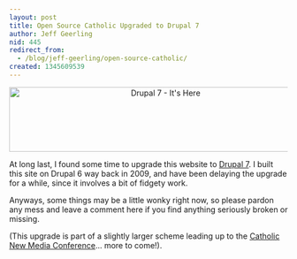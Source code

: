 ```yaml
---
layout: post
title: Open Source Catholic Upgraded to Drupal 7
author: Jeff Geerling
nid: 445
redirect_from:
  - /blog/jeff-geerling/open-source-catholic/
created: 1345609539
---
```

<p style="text-align: center;"><a href="http://drupal.org/drupal-7.0"><img src="http://drupal.org/files/issues/drupal7banner_940.jpg" alt="Drupal 7 - It's Here" width="550" height="117" /></a></p>

At long last, I found some time to upgrade this website to <a href="http://drupal.org/drupal-7.0">Drupal 7</a>. I built this site on Drupal 6 way back in 2009, and have been delaying the upgrade for a while, since it involves a bit of fidgety work.

Anyways, some things may be a little wonky right now, so please pardon any mess and leave a comment here if you find anything seriously broken or missing.

(This upgrade is part of a slightly larger scheme leading up to the <a href="http://cnmc.sqpn.com/">Catholic New Media Conference</a>... more to come!).
